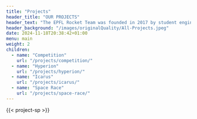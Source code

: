 ```yaml
---
title: "Projects"
header_title: "OUR PROJECTS"
header_text: "The EPFL Rocket Team was founded in 2017 by student engineers who wanted to put their theoretical skills into practice through an interdisciplinary project. They set themselves the challenge of participating in the largest international rocket launch competition; the Spaceport America Cup, which takes place every year in the United States of America. Since then, our association has grown significantly and brings together young, ambitious and enterprising space enthusiasts who wish to train for careers in aerospace."
header_background: "/images/originalQuality/All-Projects.jpeg"
date: 2024-11-18T20:38:42+01:00
menu: main
weight: 2
children:
  - name: "Competition"
    url: "/projects/competition/"
  - name: "Hyperion"
    url: "/projects/hyperion/"
  - name: "Icarus"
    url: "/projects/icarus/"
  - name: "Space Race"
    url: "/projects/space-race/"
---
```


{{< project-sp >}}

